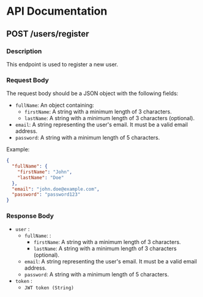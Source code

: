 # API Documentation

## POST /users/register

### Description
This endpoint is used to register a new user.

### Request Body
The request body should be a JSON object with the following fields:
- `fullName`: An object containing:
  - `firstName`: A string with a minimum length of 3 characters.
  - `lastName`: A string with a minimum length of 3 characters (optional).
- `email`: A string representing the user's email. It must be a valid email address.
- `password`: A string with a minimum length of 5 characters.

Example:
```json
{
  "fullName": {
    "firstName": "John",
    "lastName": "Doe"
  },
  "email": "john.doe@example.com",
  "password": "password123"
}
```
### Response Body

- `user` :
    - `fullName`: :
        - `firstName`: A string with a minimum length of 3 characters.
        - `lastName`: A string with a minimum length of 3 characters (optional).
    - `email`: A string representing the user's email. It must be a valid email address.
    - `password`: A string with a minimum length of 5 characters.
- `token` :
    - `JWT token (String)`
